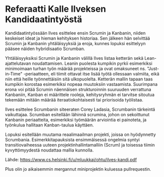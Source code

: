 # Referaatti Kalle Ilveksen Kandidaatintyöstä

Kandidaatintyössään Ilves esittelee ensin Scrumin ja Kanbanin, niiden keskeiset ideat ja hieman kehityksen historiaa. Sen jälkeen hän selvittää Scrumin ja Kanbanin yhtäläisyyksiä ja eroja, kunnes lopuksi esittelyyn pääsee näiden hybridisaatio Scrumban. 

Yhtäläisyyksiksi Scrumin ja Kanbanin välillä Ilves listaa ketterän sekä Lean-ajattelutavan noudattamisen. Leanin puolesta kumpikin pyrkii esimerkiksi minimoimaan turhan työn määrää projekteissa ja ovat omaksuneet ns. "Just-in-Time" -periaatteen, eli tiimit ottavat itse lisää työtä ollessaan valmiita, eikä niin että heille työnnettäisiin sitä ulkopuolelta. Ketterän mallin tapaan taas kumpikin korostaa esimerkiksi nopeaa muutoksiin vastaamista. Suurimpana erona voi pitää Scrumin näennäisen strukturoinnin suuruuden verrattuna Kanbaniin, Kanban ei määrittele rooleja, kehitysryhmän ei tarvitse sitoutua tekemään mitään määrää iteraatiokohtaisesti tai priorisoida työlistaa.

Ilves esittelee Scrumbanin siteeraten Corey Ladasia, Scrumbanin tärkeintä vaikuttajaa. Scrumban esitellään lähinnä scrumina, johon on sekoittunut Kanbanin periaatteita, esimerkiksi työmäärän arviointia ei painoteta, ja työnkulua hallitaan Kanban-taulua käyttäen. 

Lopuksi esitellään muutama reaalimaailman projekti, joissa on hyödynnetty Scrumbania. Esimerkkitapauksista ensimmäisessä ongelmia syntyi transitiovaiheessa uuteen projektinhallintamalliin (Scrum) ja toisessa tiimin kyvyttömyydestä noudattaa mallia kunnolla.

Lähde: https://www.cs.helsinki.fi/u/mluukkai/ohtu/ilves-kandi.pdf

Plus olin jo aikaisemmin mergannut miniprojektin kuluessa pullrequestin.
